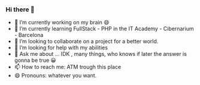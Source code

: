 ### Hi there 👋

<!--
**franenlanube/FranEnLaNube** is a ✨ _special_ ✨ repository because its `README.md` (this file) appears on your GitHub profile.

Here are some ideas to get you started:
-->
- 🔭 I’m currently working on my brain :smile:
- 🌱 I’m currently learning FullStack - PHP in the IT Academy - Cibernarium - Barcelona
- 👯 I’m looking to collaborate on a project for a better world.
- 🤔 I’m looking for help with my abilities
- 💬 Ask me about ... IDK , many things, who knows if later the answer is gonna be true 😀
- 📫 How to reach me: ATM trough this place
- 😄 Pronouns: whatever you want.
